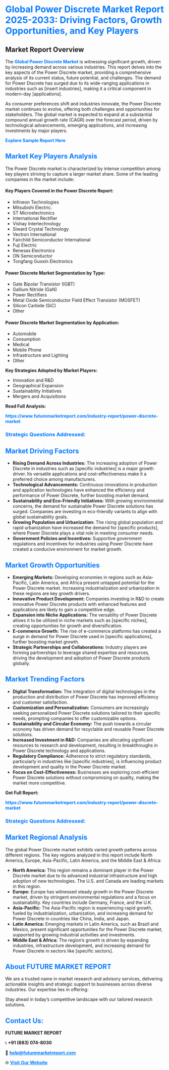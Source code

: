 <h1 style="color: #007BFF;">Global Power Discrete Market Report 2025-2033: Driving Factors, Growth Opportunities, and Key Players</h1>

<section id="overview">
<h2>Market Report Overview</h2>
<p>The <a href="https://www.futuremarketreport.com/industry-report/power-discrete-market" style="color: #007BFF; text-decoration: none;"><strong>Global Power Discrete Market</strong></a> is witnessing significant growth, driven by increasing demand across various industries. This report delves into the key aspects of the Power Discrete market, providing a comprehensive analysis of its current status, future potential, and challenges. The demand for Power Discrete has surged due to its wide-ranging applications in industries such as [insert industries], making it a critical component in modern-day [applications].</p>
<p>As consumer preferences shift and industries innovate, the Power Discrete market continues to evolve, offering both challenges and opportunities for stakeholders. The global market is expected to expand at a substantial compound annual growth rate (CAGR) over the forecast period, driven by technological advancements, emerging applications, and increasing investments by major players.</p>
</section>

<section id="overview">
<p><a href="https://www.futuremarketreport.com/request-sample/reportId=43314" style="color: #007BFF; text-decoration: none;"><strong>Explore Sample Report Here</strong></a></p>
</section>

<section id="key-players">
<h2 style="color: #007BFF;">Market Key Players Analysis</h2>
<p>The Power Discrete market is characterized by intense competition among key players striving to capture a larger market share. Some of the leading companies in the market include:</p>
<h4>Key Players Covered in the Power Discrete Report:</h4>
<ul><li>Infineon Technologies</li><li>Mitsubishi Electric.</li><li>ST Microelectronics</li><li>International Rectifier</li><li>Vishay Intertechnology</li><li>Siward Crystal Technology</li><li>Vectron International</li><li>Fairchild Semiconductor International</li><li>Fuji Electric</li><li>Renesas Electronics</li><li>ON Semiconductor</li><li>Tongfang Guoxin Electronics</li></ul>
<h4>Power Discrete Market Segmentation by Type:</h4>
<ul><li>Gate Bipolar Transistor (IGBT)</li><li>Gallium Nitride (GaN)</li><li>Power Rectifiers</li><li>Metal Oxide Semiconductor Field Effect Transistor (MOSFET)</li><li>Silicon Carbide (SiC)</li><li>Other</li></ul>

<h4>Power Discrete Market Segmentation by Application:</h4>
<ul><li>Automobile</li><li>Consumption</li><li>Medical</li><li>Mobile Phone</li><li>Infrastructure and Lighting</li><li>Other</li></ul>
<p><strong>Key Strategies Adopted by Market Players:</strong></p>
<ul>
<li>Innovation and R&D</li>
<li>Geographical Expansion</li>
<li>Sustainability Initiatives</li>
<li>Mergers and Acquisitions</li>
</ul>
</section>

<section>
<p><strong>Read Full Analysis: </strong></p><a href="https://www.futuremarketreport.com/industry-report/power-discrete-market" style="color: #007BFF; text-decoration: none;"><strong>https://www.futuremarketreport.com/industry-report/power-discrete-market</strong></a>
<h3 style="color: #007BFF;">Strategic Questions Addressed:</h3>
</section>

<section id="driving-factors">
<h2 style="color: #007BFF;">Market Driving Factors</h2>
<ul>
<li><strong>Rising Demand Across Industries:</strong> The increasing adoption of Power Discrete in industries such as [specific industries] is a major growth driver. Its versatile applications and cost-effectiveness make it a preferred choice among manufacturers.</li>
<li><strong>Technological Advancements:</strong> Continuous innovations in production and application technologies have enhanced the efficiency and performance of Power Discrete, further boosting market demand.</li>
<li><strong>Sustainability and Eco-Friendly Initiatives:</strong> With growing environmental concerns, the demand for sustainable Power Discrete solutions has surged. Companies are investing in eco-friendly variants to align with global sustainability goals.</li>
<li><strong>Growing Population and Urbanization:</strong> The rising global population and rapid urbanization have increased the demand for [specific products], where Power Discrete plays a vital role in meeting consumer needs.</li>
<li><strong>Government Policies and Incentives:</strong> Supportive government regulations and incentives for industries using Power Discrete have created a conducive environment for market growth.</li>
</ul>
</section>

<section id="growth-opportunities">
<h2 style="color: #007BFF;">Market Growth Opportunities</h2>
<ul>
<li><strong>Emerging Markets:</strong> Developing economies in regions such as Asia-Pacific, Latin America, and Africa present untapped potential for the Power Discrete market. Increasing industrialization and urbanization in these regions are key growth drivers.</li>
<li><strong>Innovative Product Development:</strong> Companies investing in R&D to create innovative Power Discrete products with enhanced features and applications are likely to gain a competitive edge.</li>
<li><strong>Expansion into Niche Applications:</strong> The versatility of Power Discrete allows it to be utilized in niche markets such as [specific niches], creating opportunities for growth and diversification.</li>
<li><strong>E-commerce Growth:</strong> The rise of e-commerce platforms has created a surge in demand for Power Discrete used in [specific applications], further boosting market growth.</li>
<li><strong>Strategic Partnerships and Collaborations:</strong> Industry players are forming partnerships to leverage shared expertise and resources, driving the development and adoption of Power Discrete products globally.</li>
</ul>
</section>

<section id="trending-factors">
<h2 style="color: #007BFF;">Market Trending Factors</h2>
<ul>
<li><strong>Digital Transformation:</strong> The integration of digital technologies in the production and distribution of Power Discrete has improved efficiency and customer satisfaction.</li>
<li><strong>Customization and Personalization:</strong> Consumers are increasingly seeking personalized Power Discrete solutions tailored to their specific needs, prompting companies to offer customizable options.</li>
<li><strong>Sustainability and Circular Economy:</strong> The push towards a circular economy has driven demand for recyclable and reusable Power Discrete solutions.</li>
<li><strong>Increased Investment in R&D:</strong> Companies are allocating significant resources to research and development, resulting in breakthroughs in Power Discrete technology and applications.</li>
<li><strong>Regulatory Compliance:</strong> Adherence to strict regulatory standards, particularly in industries like [specific industries], is influencing product development and quality in the Power Discrete market.</li>
<li><strong>Focus on Cost-Effectiveness:</strong> Businesses are exploring cost-efficient Power Discrete solutions without compromising on quality, making the market more competitive.</li>
</ul>
</section>

<section>
<p><strong>Get Full Report: </strong></p><a href="https://www.futuremarketreport.com/industry-report/power-discrete-market" style="color: #007BFF; text-decoration: none;"><strong>https://www.futuremarketreport.com/industry-report/power-discrete-market</strong></a>
<h3 style="color: #007BFF;">Strategic Questions Addressed:</h3>
</section>


<section id="regional-analysis">
<h2 style="color: #007BFF;">Market Regional Analysis</h2>
<p>The global Power Discrete market exhibits varied growth patterns across different regions. The key regions analyzed in this report include North America, Europe, Asia-Pacific, Latin America, and the Middle East & Africa:</p>
<ul>
<li><strong>North America:</strong> This region remains a dominant player in the Power Discrete market due to its advanced industrial infrastructure and high adoption of new technologies. The U.S. and Canada are leading markets in this region.</li>
<li><strong>Europe:</strong> Europe has witnessed steady growth in the Power Discrete market, driven by stringent environmental regulations and a focus on sustainability. Key countries include Germany, France, and the U.K.</li>
<li><strong>Asia-Pacific:</strong> The Asia-Pacific region is experiencing rapid growth, fueled by industrialization, urbanization, and increasing demand for Power Discrete in countries like China, India, and Japan.</li>
<li><strong>Latin America:</strong> Emerging markets in Latin America, such as Brazil and Mexico, present significant opportunities for the Power Discrete market, supported by growing industrial activities and investments.</li>
<li><strong>Middle East & Africa:</strong> The region’s growth is driven by expanding industries, infrastructure development, and increasing demand for Power Discrete in sectors like [specific sectors].</li>
</ul>
</section>

<footer>
<h2 style="color: #007BFF;">About FUTURE MARKET REPORT</h2>
<p>We are a trusted name in market research and advisory services, delivering actionable insights and strategic support to businesses across diverse industries. Our expertise lies in offering:</p>

<p>Stay ahead in today’s competitive landscape with our tailored research solutions.</p>

<h2 style="color: #007BFF;">Contact Us:</h2>
<p><strong>FUTURE MARKET REPORT</strong></p>
<p>📞 <strong>+91 (883) 074-8030</strong></p>
<p>📧 <strong><a href="mailto:help@futuremarketreport.com" style="color: #007BFF;">help@futuremarketreport.com</a></strong></p>
<p>🌐 <strong><a href="https://www.futuremarketreport.com/" style="color: #007BFF;">Visit Our Website</a></strong></p>
</footer>